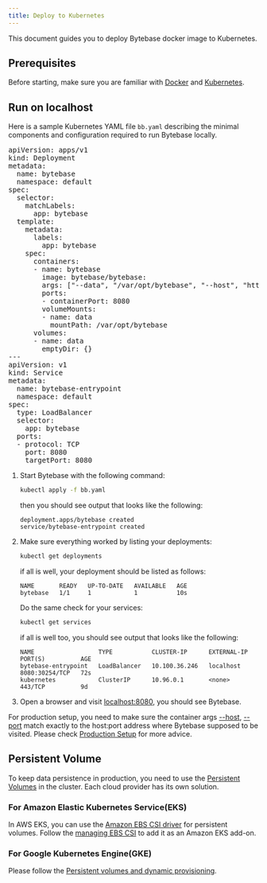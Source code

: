 ```yaml
---
title: Deploy to Kubernetes
---
```


This document guides you to deploy Bytebase docker image to Kubernetes.

## Prerequisites

Before starting, make sure you are familiar with [Docker](https://www.docker.com/get-started/) and [Kubernetes](https://kubernetes.io/docs/setup/).

## Run on localhost

Here is a sample Kubernetes YAML file `bb.yaml` describing the minimal components and configuration required to run Bytebase locally.

<pre lang="yaml">
apiVersion: apps/v1
kind: Deployment
metadata:
  name: bytebase
  namespace: default
spec:
  selector:
    matchLabels:
      app: bytebase
  template:
    metadata:
      labels:
        app: bytebase
    spec:
      containers:
      - name: bytebase
        image: bytebase/bytebase:<version></version>
        args: ["--data", "/var/opt/bytebase", "--host", "http://localhost", "--port", "8080"]
        ports:
        - containerPort: 8080
        volumeMounts:
        - name: data
          mountPath: /var/opt/bytebase
      volumes:
      - name: data
        emptyDir: {}
---
apiVersion: v1
kind: Service
metadata:
  name: bytebase-entrypoint
  namespace: default
spec:
  type: LoadBalancer
  selector:
    app: bytebase
  ports:
  - protocol: TCP
    port: 8080
    targetPort: 8080
</pre>

1. Start Bytebase with the following command:

   ```bash
   kubectl apply -f bb.yaml
   ```

   then you should see output that looks like the following:

   ```plain
   deployment.apps/bytebase created
   service/bytebase-entrypoint created
   ```

2. Make sure everything worked by listing your deployments:

   ```bash
   kubectl get deployments
   ```

   if all is well, your deployment should be listed as follows:

   ```plain
   NAME       READY   UP-TO-DATE   AVAILABLE   AGE
   bytebase   1/1     1            1           10s
   ```

   Do the same check for your services:

   ```bash
   kubectl get services
   ```

   if all is well too, you should see output that looks like the following:

   ```plain
   NAME                  TYPE           CLUSTER-IP      EXTERNAL-IP   PORT(S)          AGE
   bytebase-entrypoint   LoadBalancer   10.100.36.246   localhost     8080:30254/TCP   72s
   kubernetes            ClusterIP      10.96.0.1       <none>        443/TCP          9d
   ```

3. Open a browser and visit [localhost:8080](http://localhost:8080), you should see Bytebase.

<hint-block type="info">

For production setup, you need to make sure the container args [--host](/docs/reference/command-line#--host-string), [--port](/docs/reference/command-line#--port-number) match exactly to the host:port address where Bytebase supposed to be visited. Please check [Production Setup](/docs/administration/production-setup) for more advice.

</hint-block>

## Persistent Volume

To keep data persistence in production, you need to use the [Persistent Volumes](https://kubernetes.io/docs/concepts/storage/persistent-volumes/#types-of-persistent-volumes) in the cluster. Each cloud provider has its own solution.

### For Amazon Elastic Kubernetes Service(EKS)

In AWS EKS, you can use the [Amazon EBS CSI driver](https://docs.aws.amazon.com/eks/latest/userguide/ebs-csi.html) for persistent volumes. Follow the [managing EBS CSI](https://docs.aws.amazon.com/eks/latest/userguide/managing-ebs-csi.html) to add it as an Amazon EKS add-on.

### For Google Kubernetes Engine(GKE)

Please follow the [Persistent volumes and dynamic provisioning](https://cloud.google.com/kubernetes-engine/docs/concepts/persistent-volumes).
